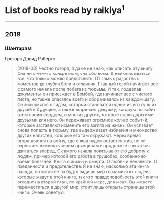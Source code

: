 # List of books read by raikiya<sup>1</sup>
---

## 2018

### Шантарам
Грегори Дэвид Робертс
> [2018-03] Честно говоря, я даже не знаю, как описать эту книгу. Она ни о чем-то конкретном, она обо всем. В ней описывается все, что только можно представить. От самых радостных моментов до глубин боли и отчаяния. Главный герой начинает все с самого начала после побега из тюрьмы. И так, подделав документы, он приезжает в Бомбей, где начинает все с чистого листа, но также опасаясь всего и оборачиваясь на каждом шагу. Он знакомится с гидом, который становится одним из его лучших друзей в будущем, а также встречает девушку, которую полюбит всем своим сердцем, и многих других, которые стали дорогими друзьями для него. Он переживает огромное кол-во событий, которые заставляют изменить его взгляд на жизнь. Он успевает снова попасть в тюрьму, где выдерживает избиения и множество других напастей, которые его там окружают. Через время отправляется на войну, где снова чудом остается жив, но не перестает изменять своим принципам и продолжает пытаться двигаться вперед, С самого начала показывают его доброту к людям, пример которой его работа в трущобах, особенно во время болезней. Книга о жизни и смерти. О любви и ненависти. О преданности и предательстве. Я не знаю, насколько эта книга правда, но читая ее ты будто видишь мир глазами этих людей, которые живут в этой книге, так что правдоподобность этой книги отходит на второй план, по крайней мере, для меня. Вы можете переместиться в другой мир, стоит лишь открыть страницы этой книги. Очень советую.



